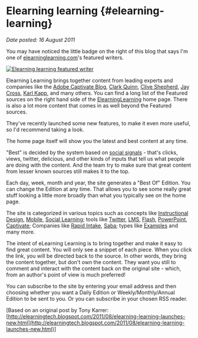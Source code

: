 # Elearning learning {#elearning-learning}

_Date posted: 16 August 2011_

You may have noticed the little badge on the right of this blog that says I'm one of [elearninglearning.com](http://www.elearninglearning.com/)'s featured writers.

[![Elearning learning featured writer](./assets/badge-elearning-small.jpg)](http://www.elearninglearning.com/&source=learning-conversations)

Elearning Learning brings together content from leading experts and companies like the [Adobe Captivate Blog](http://www.elearninglearning.com/&source=adobe-captivate-blog), [Clark Quinn](http://www.elearninglearning.com/&source=clark-quinn), [Clive Shepherd](http://www.elearninglearning.com/&source=clive-on-learning), [Jay Cross](http://www.elearninglearning.com/&source=jay-cross), [Karl Kapp](http://www.elearninglearning.com/&source=kapp-notes), and many others. You can find a long list of the Featured sources on the right hand side of the [ElearningLearning](http://www.elearninglearning.com/) home page.  There is also a lot more content that comes in as well beyond the Featured sources.

They've recently launched some new features, to make it even more useful, so I'd recommend taking a look.

The home page itself will show you the latest and best content at any time.

"Best" is decided by the system based on [social signals](http://elearningtech.blogspot.com/2009/06/using-social-signals-to-find-top.html) - that's clicks, views, twitter, delicious, and other kinds of inputs that tell us what people are doing with the content.  And the team try to make sure that great content from lesser known sources still makes it to the top.

Each day, week, month and year, the site generates a "Best Of" Edition.  You can change the Edition at any time.  That allows you to see some really great stuff looking a little more broadly than what you typically see on the home page.

The site is categorized in various topics such as concepts like [Instructional Design](http://www.elearninglearning.com/instructional-design/), [Mobile](http://www.elearninglearning.com/mobile/), [Social Learning](http://www.elearninglearning.com/social-learning/); tools like [Twitter](http://www.elearninglearning.com/twitter/), [LMS](http://www.elearninglearning.com/lms/), [Flash](http://www.elearninglearning.com/flash/), [PowerPoint](http://www.elearninglearning.com/powerpoint/), [Captivate](http://www.elearninglearning.com/captivate/); Companies like [Rapid Intake](http://www.elearninglearning.com/rapid-intake/), [Saba](http://www.elearninglearning.com/saba/); types like [Examples](http://www.elearninglearning.com/examples/) and many more.

The intent of eLearning Learning is to bring together and make it easy to find great content.  You will only see a snippet of each piece.  When you click the link, you will be directed back to the source.  In other words, they bring the content together, but don't own the content.  They want you still to comment and interact with the content back on the original site - which, from an author's point of view is much preferred!

You can subscribe to the site by entering your email address and then choosing whether you want a Daily Edition or Weekly/Monthly/Annual Edition to be sent to you.  Or you can subscribe in your chosen RSS reader.

[Based on an original post by Tony Karrer: [http://elearningtech.blogspot.com/2011/08/elearning-learning-launches-new.html](http://elearningtech.blogspot.com/2011/08/elearning-learning-launches-new.html)]